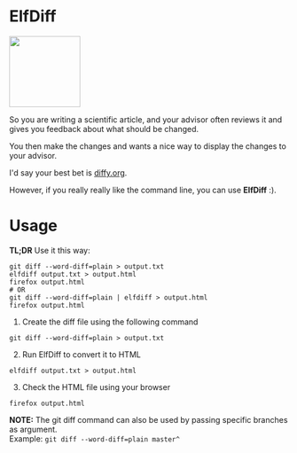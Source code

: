 # ElfDiff

<img src="https://mjsaldanha.com/images/elf_icon.png" width="128" height="128">

So you are writing a scientific article, and your advisor often reviews it and gives you feedback about what should be changed.

You then make the changes and wants a nice way to display the changes to your advisor.

I'd say your best bet is [diffy.org](https://diffy.org/).

However, if you really really like the command line, you can use **ElfDiff** :).

# Usage

**TL;DR** Use it this way:

```
git diff --word-diff=plain > output.txt
elfdiff output.txt > output.html
firefox output.html
# OR
git diff --word-diff=plain | elfdiff > output.html
firefox output.html
```


1) Create the diff file using the following command

```
git diff --word-diff=plain > output.txt
```

2) Run ElfDiff to convert it to HTML

```
elfdiff output.txt > output.html
```

3) Check the HTML file using your browser

```
firefox output.html
```

**NOTE:** The git diff command can also be used by passing specific branches as argument. <br> Example: `git diff --word-diff=plain master^`
